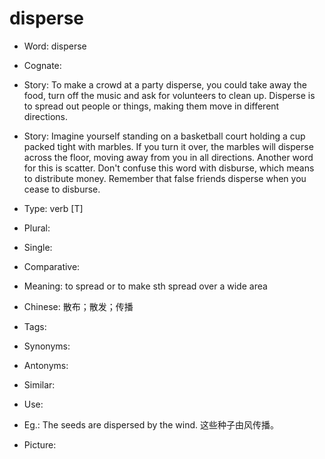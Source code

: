 # disperse

- Word: disperse
- Cognate: 
- Story: To make a crowd at a party disperse, you could take away the food, turn off the music and ask for volunteers to clean up. Disperse is to spread out people or things, making them move in different directions.
- Story: Imagine yourself standing on a basketball court holding a cup packed tight with marbles. If you turn it over, the marbles will disperse across the floor, moving away from you in all directions. Another word for this is scatter. Don't confuse this word with disburse, which means to distribute money. Remember that false friends disperse when you cease to disburse.

- Type: verb [T]
- Plural: 
- Single: 
- Comparative: 
- Meaning: to spread or to make sth spread over a wide area
- Chinese: 散布；散发；传播
- Tags: 
- Synonyms: 
- Antonyms: 
- Similar: 
- Use: 
- Eg.: The seeds are dispersed by the wind. 这些种子由风传播。
- Picture: 

